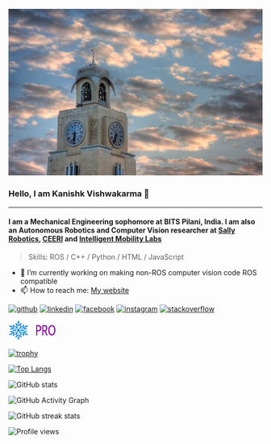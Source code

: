 ![BITS Pilani](bits.jpg)
<br>
### Hello, I am Kanishk Vishwakarma 👋
---
#### I am a Mechanical Engineering sophomore at BITS Pilani, India. I am also an Autonomous Robotics and Computer Vision researcher at [Sally Robotics](sally-robotics.co.in), [CEERI](https://www.ceeri.res.in/) and [Intelligent Mobility Labs](https://www.linkedin.com/company/intelligent-mobility-labs/)


> Skills: ROS / C++ / Python / HTML / JavaScript

- 🔭 I’m currently working on making non-ROS computer vision code ROS compatible 
- 📫 How to reach me: [My website](http://kanishk598.github.io/) 


[<img src='https://cdn.jsdelivr.net/npm/simple-icons@3.0.1/icons/github.svg' alt='github' height='40'>](https://github.com/Kanishk598)  [<img src='https://cdn.jsdelivr.net/npm/simple-icons@3.0.1/icons/linkedin.svg' alt='linkedin' height='40'>](https://www.linkedin.com/in/kanishk598/)  [<img src='https://cdn.jsdelivr.net/npm/simple-icons@3.0.1/icons/facebook.svg' alt='facebook' height='40'>](https://www.facebook.com/kanishk.vishwakarma.3)  [<img src='https://cdn.jsdelivr.net/npm/simple-icons@3.0.1/icons/instagram.svg' alt='instagram' height='40'>](https://www.instagram.com/konixboi/)  [<img src='https://cdn.jsdelivr.net/npm/simple-icons@3.0.1/icons/stackoverflow.svg' alt='stackoverflow' height='40'>](https://stackoverflow.com/users/12342327)  

<a href='https://archiveprogram.github.com/'><img src='https://raw.githubusercontent.com/acervenky/animated-github-badges/master/assets/acbadge.gif' width='40' height='40'></a> <a href='https://github.com/pricing'><img src='https://raw.githubusercontent.com/acervenky/animated-github-badges/master/assets/pro.gif' width='40' height='40'></a> 

[![trophy](https://github-profile-trophy.vercel.app/?username=Kanishk598)](https://github.com/ryo-ma/github-profile-trophy)

[![Top Langs](https://github-readme-stats.vercel.app/api/top-langs/?username=Kanishk598)](https://github.com/anuraghazra/github-readme-stats)

![GitHub stats](https://github-readme-stats.vercel.app/api?username=Kanishk598&show_icons=true)  

![GitHub Activity Graph](https://activity-graph.herokuapp.com/graph?username=Kanishk598)  

![GitHub streak stats](https://github-readme-streak-stats.herokuapp.com/?user=Kanishk598)  

![Profile views](https://gpvc.arturio.dev/Kanishk598)  
